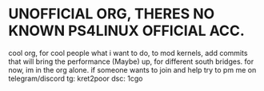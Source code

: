 

# UNOFFICIAL ORG, THERES NO KNOWN PS4LINUX OFFICIAL ACC. 
cool org, for cool people what i want to do, to mod kernels, add commits that will bring the performance (Maybe) up, for different south bridges. 
for now, im in the org alone. if someone wants to join and help
try to pm me on telegram/discord tg: kret2poor dsc: 1cgo
